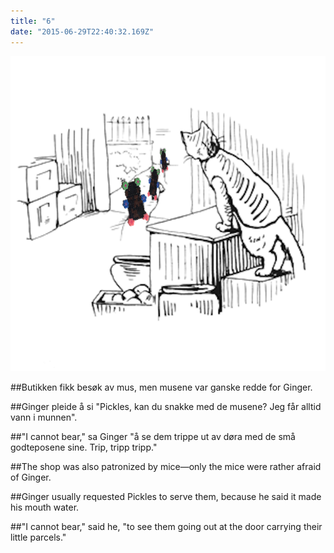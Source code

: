 ```yaml
---
title: "6"
date: "2015-06-29T22:40:32.169Z"
---
```

![mice were rather afraid of Ginger](./Lillian_grayp14.png)

##Butikken fikk besøk av mus, men musene var ganske redde for Ginger.

##Ginger pleide å si "Pickles, kan du snakke med de musene? Jeg får alltid vann i munnen".

##"I cannot bear," sa Ginger "å se dem trippe ut av døra med de små godteposene sine. Trip, tripp tripp."










##The shop was also patronized by mice—only the mice were rather afraid of Ginger.

##Ginger usually requested Pickles to serve them, because he said it made his mouth water.

##"I cannot bear," said he, "to see them going out at the door carrying their little parcels."